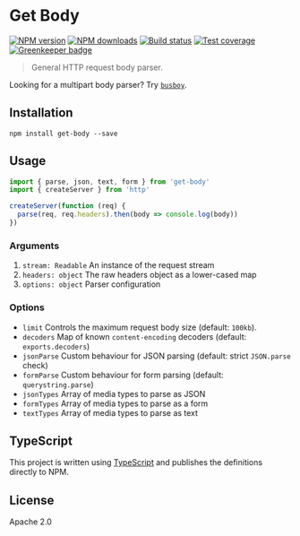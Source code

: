 # Get Body

[![NPM version](https://img.shields.io/npm/v/get-body.svg?style=flat)](https://npmjs.org/package/get-body)
[![NPM downloads](https://img.shields.io/npm/dm/get-body.svg?style=flat)](https://npmjs.org/package/get-body)
[![Build status](https://img.shields.io/travis/serviejs/get-body.svg?style=flat)](https://travis-ci.org/serviejs/get-body)
[![Test coverage](https://img.shields.io/coveralls/serviejs/get-body.svg?style=flat)](https://coveralls.io/r/serviejs/get-body?branch=master)
[![Greenkeeper badge](https://badges.greenkeeper.io/serviejs/get-body.svg)](https://greenkeeper.io/)

> General HTTP request body parser.

Looking for a multipart body parser? Try [`busboy`](https://www.npmjs.com/package/busboy).

## Installation

```
npm install get-body --save
```

## Usage

```ts
import { parse, json, text, form } from 'get-body'
import { createServer } from 'http'

createServer(function (req) {
  parse(req, req.headers).then(body => console.log(body))
})
```

### Arguments

1. `stream: Readable` An instance of the request stream
2. `headers: object` The raw headers object as a lower-cased map
3. `options: object` Parser configuration

### Options

* `limit` Controls the maximum request body size (default: `100kb`).
* `decoders` Map of known `content-encoding` decoders (default: `exports.decoders`)
* `jsonParse` Custom behaviour for JSON parsing (default: strict `JSON.parse` check)
* `formParse` Custom behaviour for form parsing (default: `querystring.parse`)
* `jsonTypes` Array of media types to parse as JSON
* `formTypes` Array of media types to parse as a form
* `textTypes` Array of media types to parse as text

## TypeScript

This project is written using [TypeScript](https://github.com/Microsoft/TypeScript) and publishes the definitions directly to NPM.

## License

Apache 2.0

